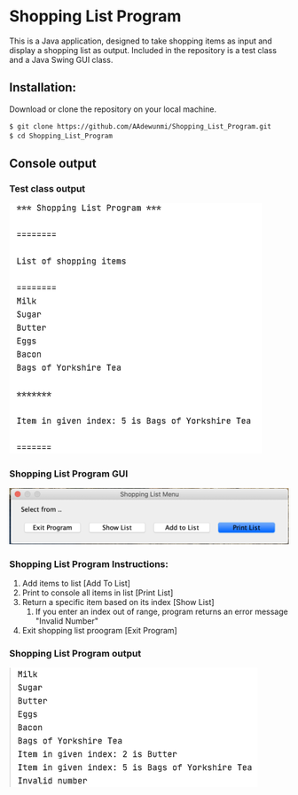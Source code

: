 # Shopping List Program

This is a Java application, designed to take shopping items as input
and display a shopping list as output. Included in the repository is a test class
and a Java Swing GUI class. 

## Installation: 

Download or clone the repository on your local machine.

```sh
$ git clone https://github.com/AAdewunmi/Shopping_List_Program.git
$ cd Shopping_List_Program
```
## Console output 

### Test class output

![Image description](src/Screenshot_text.png)

### Shopping List Program GUI 

![Image description](src/Screenshot_GUI1.png)

### Shopping List Program Instructions:

1. Add items to list [Add To List]
1. Print to console all items in list [Print List]
1. Return a specific item based on its index [Show List]
   1. If you enter an index out of range, program returns an error message "Invalid Number"
1. Exit shopping list proogram [Exit Program]

### Shopping List Program output

![Image description](src/Screenshot_GUI2.png)

